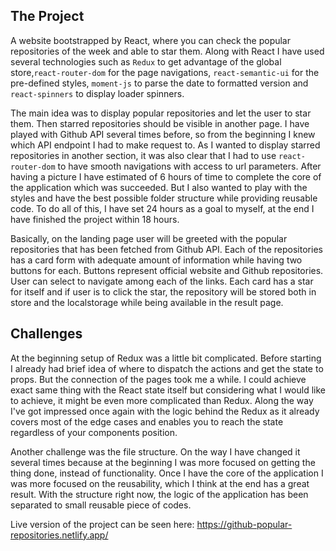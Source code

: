 ## The Project

A website bootstrapped by React, where you can check the popular repositories of the week and able to star them. Along with React I have used several technologies such as `Redux` to get advantage of the global store,`react-router-dom` for the page navigations, `react-semantic-ui` for the pre-defined styles, `moment-js` to parse the date to formatted version and `react-spinners` to display loader spinners.

The main idea was to display popular repositories and let the user to star them. Then starred repositories should be visible in another page. I have played with Github API several times before, so from the beginning I knew which API endpoint I had to make request to. As I wanted to display starred repositories in another section, it was also clear that I had to use `react-router-dom` to have smooth navigations with access to url parameters. After having a picture I have estimated of 6 hours of time to complete the core of the application which was succeeded. But I also wanted to play with the styles and have the best possible folder structure while providing reusable code. To do all of this, I have set 24 hours as a goal to myself, at the end I have finished the project within 18 hours.

Basically, on the landing page user will be greeted with the popular repositories that has been fetched from Github API. Each of the repositories has a card form with adequate amount of information while having two buttons for each. Buttons represent official website and Github repositories. User can select to navigate among each of the links. Each card has a star for itself and if user is to click the star, the repository will be stored both in store and the localstorage while being available in the result page.

## Challenges

At the beginning setup of Redux was a little bit complicated. Before starting I already had brief idea of where to dispatch the actions and get the state to props. But the connection of the pages took me a while. I could achieve exact same thing with the React state itself but considering what I would like to achieve, it might be even more complicated than Redux. Along the way I've got impressed once again with the logic behind the Redux as it already covers most of the edge cases and enables you to reach the state regardless of your components position.

Another challenge was the file structure. On the way I have changed it several times because at the beginning I was more focused on getting the thing done, instead of functionality. Once I have the core of the application I was more focused on the reusability, which I think at the end has a great result. With the structure right now, the logic of the application has been separated to small reusable piece of codes.

Live version of the project can be seen here: https://github-popular-repositories.netlify.app/
